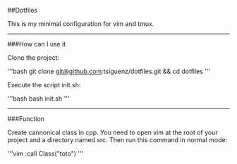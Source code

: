 ##Dotfiles

This is my minimal configuration for vim and tmux.

---

###How can I use it

Clone the project:

'''bash
git clone git@github.com:tsiguenz/dotfiles.git && cd dotfiles
'''

Execute the script init.sh:

'''bash
bash init.sh
'''

---

###Function

Create cannonical class in cpp. You need to open vim at the root of your project and a directory named src. Then run this command in normal mode:

'''vim
:call Class("toto")
'''
